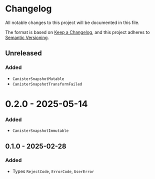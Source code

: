 # Changelog

All notable changes to this project will be documented in this file.

The format is based on [Keep a Changelog](https://keepachangelog.com/en/1.1.0/),
and this project adheres to [Semantic Versioning](https://semver.org/spec/v2.0.0.html).

## Unreleased

### Added 
- `CanisterSnapshotMutable`
- `CanisterSnapshotTransformFailed`

# 0.2.0 - 2025-05-14

### Added
- `CanisterSnapshotImmutable`

## 0.1.0 - 2025-02-28

### Added

- Types `RejectCode`, `ErrorCode`, `UserError`
